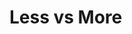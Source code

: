 # Less vs More

<div style="display: flex; justify-content: center;">

<object
    type="image/svg+xml"
    data="less_constrained.svg"
    width="350"></object>
<small>[](https://azriel.im/dot_ix/?src=CYSwTgpgxgLiD2A7AXAAgG4THKBDANgFAAWIWuYUxAnsoaqvhAM7MD6USzMYuIiEYHQYN%2B6AiCH0RDAEa5gbAIxoA3gF9pM%2BYoBMazTLkK2AZgNaROtgBYLR1NYCs9o9YBsr7SYDsXqyYAHP7GigCcFpbi%2BJLCbiZKAAwhjgkqqBqWDJxgkLAp1krmGYbxikp2JVmp5S5VhIjwwBBsiLgAtixxTKwcXDx8AkKoAEQAPLIAfAAyLMyoAML9vPyCYwD0UyPSYhLD41MAkojRkhtb0qf7E5MAanvnk9vZ8LnQMGiAoOTShWiAMuQ-Ez6VAA0Jmf6AxSVUE1Nh1GEeCFgvwgyFsYKosERTGwpJI3HpBEJYpE8rQtFKeGEQiCADmXQpbDY1kqAG1CgAaWE2AC6aN0TOcaHZQK5zj5YNMgpMnlQIsUpjFMol3OlihR8tsSvVKucavRwuc2vRupl%2BuxmvcxrCpvKiX1RUNCUSxqKtuUSgdbMKSldvOkOTyMAddVZgferqcfIaTRaEHa8AAViBmN05n1ENwVkM0IBeDcAvTvUmDEeMQOLcag9OIMRrNNjNABmuAArvgYKnqsxiLgAA4tTj4V5oSDAaoQAAeAzQUGbYGYrwAtD34PwYFhqg2QPh8GwuwoWo0wO0CGhTIlEp2ePAANYtPd1w-H-Bodznyx0lqNltt1OoABkpDAM0iAZKgE5TqggHAagpQvG8%2BSdt2fZ9IOYBoLSkAQIglg9OwnCZgMqxSA4e7IQOQ6oMw%2BC4GuG5bju94tMQ8CYGhqBnheJFXreu7dnWzGsS%2Bb4yLsMTEUYpH9vAqFoFRNEQJeYA3neMCVmWqDALgXaCFEezViIkkoRRcm0VxSk8RWTBoJp2mjt46poAAVFBWGWNYGLOZIwFuSY2KeUBrlAA)</small>

<object
    type="image/svg+xml"
    data="more_constrained.svg"
    width="350"></object>
<small>[](https://azriel.im/dot_ix/?src=CYSwTgpgxgLiD2A7AXAAgG4THKBDANgFAAWIWuYUxAnsoaqgLbyQD6USAzjGLiIhGB0GDfugIgh9EQwBGuYKwCMaAN4BfaTPmKATGs0y5C1gGYDWkTtYAWC0dTWArPaPWAbK%2B0mA7F6smABz%2BxooAnBaW4viSwm4mSgAMIY4JKqgalgwcYJCwKdZK5hmG8YpKdiVZqeUuVYSI8MAQrIi4jBCcccxsHIjcvPyCaABEADyyAHwAsiwQqADCXDx8AsBjAPRTI9JiEkKo41MAkojRkpvb0ucHR5MAavuXkzvZLHkwaICg5NKFaIAy5L8TPpUIDQmYAUDFJUwTVWHVYR5IeC-KCoaxgmjwREsXCksi8elEQlisTyjD0UoEYRCIIAOadOKFVisayVADahQANHCbABddG6FnONCc4E85wC8GmYUmTyoMWKUwSuVS3myxSoxW2FWatXODUY0XOXUY-Vyw047XuU1hc3lRKGorGhKJU1Fe3KJROjmFJTu-nSHIfJ11dnB6Awd1OAUNJotCDMABWIC60h6LT6A1Ww1QgF4NwC9OzSYMRExA4txqPhGZZGs1WM0AGa4ACu%2BBgaYcnGIuAADpn4PgWGhIMBqhAAB4rNBQFtgTgsAC0vfg-BgWGqjZA%2BHwrG7ChajTAjAIaFMiUS1QG8AA1i19-Wjyf8Gh3BfLPSWk3W%2B2uqgAGSkMAzSIBkqCTtOqBASBqClG8uSRnEMj7v27CDsOqB0pAECIJYGZof0KxDFIXY9qhHBDmAaCcPguDrpu267g%2BLTEPAmBUag56Xl2PC3vePb1qx7Gvu%2BMh7DEJFGChA6UdRtH0TxYB8XuMBVuWqDALg3aCFE%2BxISI0lobJqA0XREBXrxd4qWpaCadpY7eOUxQAFTQThliFJUrmSCBHkJHU3nAe5QA)</small>

</div>
